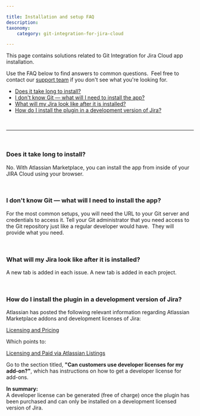 ```yaml
---

title: Installation and setup FAQ
description:
taxonomy:
    category: git-integration-for-jira-cloud

---
```


This page contains solutions related to Git Integration for Jira Cloud app installation.

Use the FAQ below to find answers to common questions.  Feel free to contact our [support team](https://help.gitkraken.com/git-integration-for-jira-cloud/gij-cloud-contact-support/) if you don't see what you're looking for.

- [Does it take long to install?](#does-it-take-long-to-install)
- [I don't know Git — what will I need to install the app?](#i-dont-know-gitwhat-will-i-need-to-install-the-app)
- [What will my Jira look like after it is installed?](#what-will-my-jira-look-like-after-it-is-installed)
- [How do I install the plugin in a development version of Jira?](#how-do-i-install-the-plugin-in-a-development-version-of-jira)

&nbsp;
* * *
&nbsp;

### Does it take long to install?

No. With Atlassian Marketplace, you can install the app from inside of your JIRA Cloud using your browser.

&nbsp;

### I don't know Git — what will I need to install the app?

For the most common setups, you will need the URL to your Git server and credentials to access it. Tell your Git administrator that you need access to the Git repository just like a regular developer would have.  They will provide what you need.

&nbsp;

### What will my Jira look like after it is installed?

A new tab is added in each issue. A new tab is added in each project.

&nbsp;

### How do I install the plugin in a development version of Jira?

Atlassian has posted the following relevant information regarding Atlassian Marketplace addons and development licenses of Jira:

[Licensing and Pricing](https://www.atlassian.com/licensing/marketplace#licensingandpricing-4)

Which points to:

[Licensing and Paid via Atlassian Listings](https://developer.atlassian.com/market/add-on-licensing-for-developers/licensing-and-paid-via-atlassian-listings)

Go to the section titled, **"Can customers use developer licenses for my add-on?"**, which has instructions on how to get a developer license for add-ons.

<div class="bbb-callout bbb--info">
    <div class="irow">
    <div class="ilogobox">
        <span class="logoimg"></span>
    </div>
    <div class="imsgbox">
        <b>In summary:</b><br>
        A developer license can be generated (free of charge) once the plugin has been purchased and can only be installed on a development licensed version of Jira.
    </div>
    </div>
</div>

